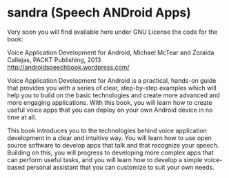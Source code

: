 sandra (Speech ANDroid Apps)
======

Very soon you will find available here under GNU License the code for the book:

Voice Application Development for Android, Michael McTear and Zoraida Callejas, PACKT Publishing, 2013
http://androidspeechbook.wordpress.com/



Voice Application Development for Android is a practical, hands-on guide that provides you with a series of clear, step-by-step examples which will help you to build on the basic technologies and create more advanced and more engaging applications. With this book, you will learn how to create useful voice apps that you can deploy on your own Android device in no time at all.

This book introduces you to the technologies behind voice application development in a clear and intuitive way. You will learn how to use open source software to develop apps that talk and that recognize your speech. Building on this, you will progress to developing more complex apps that can perform useful tasks, and you will learn how to develop a simple voice-based personal assistant that you can customize to suit your own needs.
